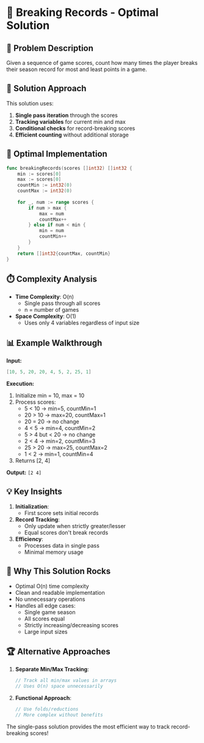 # 🏀 Breaking Records - Optimal Solution

## 🎯 Problem Description
Given a sequence of game scores, count how many times the player breaks their season record for most and least points in a game.

## 🧠 Solution Approach
This solution uses:
1. **Single pass iteration** through the scores
2. **Tracking variables** for current min and max
3. **Conditional checks** for record-breaking scores
4. **Efficient counting** without additional storage

## 🚀 Optimal Implementation
```go
func breakingRecords(scores []int32) []int32 {
    min := scores[0]
    max := scores[0]
    countMin := int32(0)
    countMax := int32(0)
    
    for _, num := range scores {
        if num > max {
            max = num   
            countMax++
        } else if num < min {
            min = num
            countMin++
        }
    }
    return []int32{countMax, countMin}
}
```

## ⏱️ Complexity Analysis
- **Time Complexity**: O(n)
  - Single pass through all scores
  - n = number of games
- **Space Complexity**: O(1)
  - Uses only 4 variables regardless of input size

## 📊 Example Walkthrough
**Input:**
```go
[10, 5, 20, 20, 4, 5, 2, 25, 1]
```

**Execution:**
1. Initialize min = 10, max = 10
2. Process scores:
   - 5 < 10 → min=5, countMin=1
   - 20 > 10 → max=20, countMax=1
   - 20 = 20 → no change
   - 4 < 5 → min=4, countMin=2
   - 5 > 4 but < 20 → no change
   - 2 < 4 → min=2, countMin=3
   - 25 > 20 → max=25, countMax=2
   - 1 < 2 → min=1, countMin=4
3. Returns [2, 4]

**Output:** `[2 4]`

## 💡 Key Insights
1. **Initialization**:
   - First score sets initial records
2. **Record Tracking**:
   - Only update when strictly greater/lesser
   - Equal scores don't break records
3. **Efficiency**:
   - Processes data in single pass
   - Minimal memory usage

## 🌟 Why This Solution Rocks
- Optimal O(n) time complexity
- Clean and readable implementation
- No unnecessary operations
- Handles all edge cases:
  - Single game season
  - All scores equal
  - Strictly increasing/decreasing scores
  - Large input sizes

## 🏆 Alternative Approaches
1. **Separate Min/Max Tracking**:
   ```go
   // Track all min/max values in arrays
   // Uses O(n) space unnecessarily
   ```
2. **Functional Approach**:
   ```go
   // Use folds/reductions
   // More complex without benefits
   ```

The single-pass solution provides the most efficient way to track record-breaking scores!